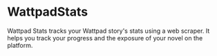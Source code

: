 # WattpadStats
Wattpad Stats tracks your Wattpad story's stats using a web scraper. It helps you track your progress and the exposure of your novel on the platform. 
